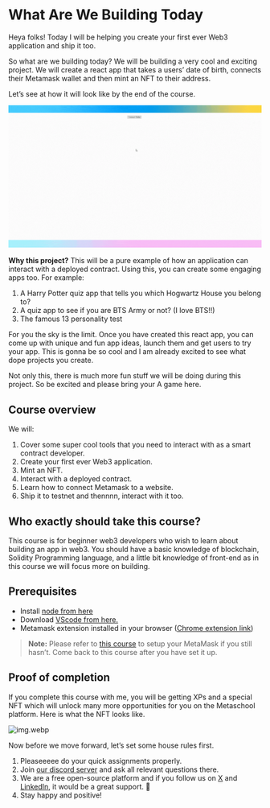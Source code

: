 # What Are We Building Today

Heya folks! Today I will be helping you create your first ever Web3 application and ship it too.

So what are we building today? We will be building a very cool and exciting project. We will create a react app that takes a users’ date of birth, connects their Metamask wallet and then mint an NFT to their address.

Let’s see at how it will look like by the end of the course.

![horoscope.gif](<https://github.com/0xmetaschool/Learning-Projects/blob/main/assests_for_all/assests_for_horoscope/ezgif.com-optimize%20(2).webp?raw=true>)

**Why this project?** This will be a pure example of how an application can interact with a deployed contract. Using this, you can create some engaging apps too. For example:

1. A Harry Potter quiz app that tells you which Hogwartz House you belong to?
2. A quiz app to see if you are BTS Army or not? (I love BTS!!)
3. The famous 13 personality test

For you the sky is the limit. Once you have created this react app, you can come up with unique and fun app ideas, launch them and get users to try your app. This is gonna be so cool and I am already excited to see what dope projects you create.

Not only this, there is much more fun stuff we will be doing during this project. So be excited and please bring your A game here.

## Course overview

We will:

1. Cover some super cool tools that you need to interact with as a smart contract developer.
2. Create your first ever Web3 application.
3. Mint an NFT.
4. Interact with a deployed contract.
5. Learn how to connect Metamask to a website.
6. Ship it to testnet and thennnn, interact with it too.

## Who exactly should take this course?

This course is for beginner web3 developers who wish to learn about building an app in web3. You should have a basic knowledge of blockchain, Solidity Programming language, and a little bit knowledge of front-end as in this course we will focus more on building.

## Prerequisites

- Install [node from here](https://nodejs.org/en/)
- Download [VScode from here.](https://code.visualstudio.com/)
- Metamask extension installed in your browser ([Chrome extension link](https://chrome.google.com/webstore/detail/metamask/nkbihfbeogaeaoehlefnkodbefgpgknn))

> **Note:** Please refer to [this course](https://metaschool.so/courses/understand-and-setup-metamask-account) to setup your MetaMask if you still hasn’t. Come back to this course after you have set it up.

## Proof of completion

If you complete this course with me, you will be getting XPs and a special NFT which will unlock many more opportunities for you on the Metaschool platform. Here is what the NFT looks like.


![img.webp](https://github.com/0xmetaschool/Learning-Projects/blob/main/assests_for_all/course%20NFT.webp?raw=true)


Now before we move forward, let’s set some house rules first.
1. Pleaseeeee do your quick assignments properly.
2. Join [our discord server](https://discord.gg/vbVMUwXWgc) and ask all relevant questions there.
3. We are a free open-source platform and if you follow us on [X](https://bit.ly/horo-app-twitter) and [LinkedIn](https://bit.ly/horo-app-linkedin), it would be a great support. 🫣
4. Stay happy and positive!





